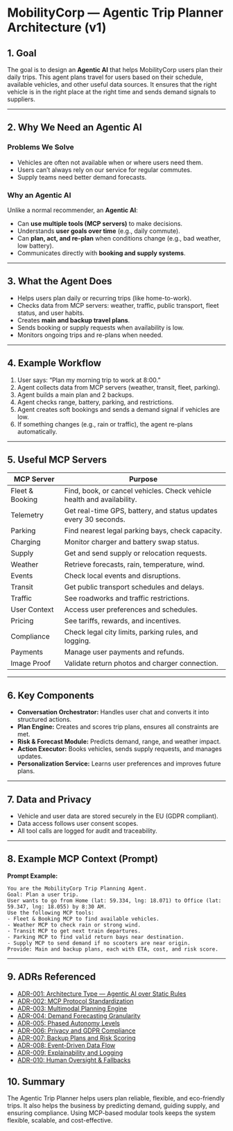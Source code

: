 # MobilityCorp — Agentic Trip Planner Architecture (v1)

## 1. Goal

The goal is to design an **Agentic AI** that helps MobilityCorp users plan their daily trips. This agent plans travel for users based on their schedule, available vehicles, and other useful data sources. It ensures that the right vehicle is in the right place at the right time and sends demand signals to suppliers.

---

## 2. Why We Need an Agentic AI

### Problems We Solve

* Vehicles are often not available when or where users need them.
* Users can’t always rely on our service for regular commutes.
* Supply teams need better demand forecasts.

### Why an Agentic AI

Unlike a normal recommender, an **Agentic AI**:

* Can **use multiple tools (MCP servers)** to make decisions.
* Understands **user goals over time** (e.g., daily commute).
* Can **plan, act, and re-plan** when conditions change (e.g., bad weather, low battery).
* Communicates directly with **booking and supply systems**.

---

## 3. What the Agent Does

* Helps users plan daily or recurring trips (like home-to-work).
* Checks data from MCP servers: weather, traffic, public transport, fleet status, and user habits.
* Creates **main and backup travel plans**.
* Sends booking or supply requests when availability is low.
* Monitors ongoing trips and re-plans when needed.

---

## 4. Example Workflow

1. User says: “Plan my morning trip to work at 8:00.”
2. Agent collects data from MCP servers (weather, transit, fleet, parking).
3. Agent builds a main plan and 2 backups.
4. Agent checks range, battery, parking, and restrictions.
5. Agent creates soft bookings and sends a demand signal if vehicles are low.
6. If something changes (e.g., rain or traffic), the agent re-plans automatically.

---

## 5. Useful MCP Servers

| MCP Server      | Purpose                                                                |
| --------------- | ---------------------------------------------------------------------- |
| Fleet & Booking | Find, book, or cancel vehicles. Check vehicle health and availability. |
| Telemetry       | Get real-time GPS, battery, and status updates every 30 seconds.       |
| Parking         | Find nearest legal parking bays, check capacity.                       |
| Charging        | Monitor charger and battery swap status.                               |
| Supply          | Get and send supply or relocation requests.                            |
| Weather         | Retrieve forecasts, rain, temperature, wind.                           |
| Events          | Check local events and disruptions.                                    |
| Transit         | Get public transport schedules and delays.                             |
| Traffic         | See roadworks and traffic restrictions.                                |
| User Context    | Access user preferences and schedules.                                 |
| Pricing         | See tariffs, rewards, and incentives.                                  |
| Compliance      | Check legal city limits, parking rules, and logging.                   |
| Payments        | Manage user payments and refunds.                                      |
| Image Proof     | Validate return photos and charger connection.                         |

---

## 6. Key Components

* **Conversation Orchestrator:** Handles user chat and converts it into structured actions.
* **Plan Engine:** Creates and scores trip plans, ensures all constraints are met.
* **Risk & Forecast Module:** Predicts demand, range, and weather impact.
* **Action Executor:** Books vehicles, sends supply requests, and manages updates.
* **Personalization Service:** Learns user preferences and improves future plans.

---

## 7. Data and Privacy

* Vehicle and user data are stored securely in the EU (GDPR compliant).
* Data access follows user consent scopes.
* All tool calls are logged for audit and traceability.

---

## 8. Example MCP Context (Prompt)

**Prompt Example:**

```
You are the MobilityCorp Trip Planning Agent.
Goal: Plan a user trip.
User wants to go from Home (lat: 59.334, lng: 18.071) to Office (lat: 59.347, lng: 18.055) by 8:30 AM.
Use the following MCP tools:
- Fleet & Booking MCP to find available vehicles.
- Weather MCP to check rain or strong wind.
- Transit MCP to get next train departures.
- Parking MCP to find valid return bays near destination.
- Supply MCP to send demand if no scooters are near origin.
Provide: Main and backup plans, each with ETA, cost, and risk score.
```

---
## 9. ADRs Referenced
- [ADR-001: Architecture Type — Agentic AI over Static Rules](ADRs/ADR-013.md)
- [ADR-002: MCP Protocol Standardization](ADRs/ADR-014.md)
- [ADR-003: Multimodal Planning Engine](ADRs/ADR-015.md)
- [ADR-004: Demand Forecasting Granularity](ADRs/ADR-016.md)
- [ADR-005: Phased Autonomy Levels](ADRs/ADR-017.md)
- [ADR-006: Privacy and GDPR Compliance](ADRs/ADR-018.md)
- [ADR-007: Backup Plans and Risk Scoring](ADRs/ADR-019.md)
- [ADR-008: Event-Driven Data Flow](ADRs/ADR-020.md)
- [ADR-009: Explainability and Logging](ADRs/ADR-021.md)
- [ADR-010: Human Oversight & Fallbacks](ADRs/ADR-022.md)

## 10. Summary

The Agentic Trip Planner helps users plan reliable, flexible, and eco-friendly trips. It also helps the business by predicting demand, guiding supply, and ensuring compliance. Using MCP-based modular tools keeps the system flexible, scalable, and cost-effective.
